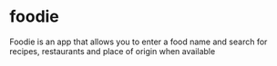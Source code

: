 # foodie
Foodie is an app that allows you to enter a food name and search for recipes, restaurants and place of origin when available
